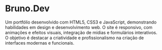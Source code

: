 # Bruno.Dev
Um portfólio desenvolvido com HTML5, CSS3 e JavaScript, demonstrando habilidades em design e desenvolvimento web. O site é responsivo, com animações e efeitos visuais, integração de mídias e formulários interativos. O objetivo é destacar a criatividade e profissionalismo na criação de interfaces modernas e funcionais.
